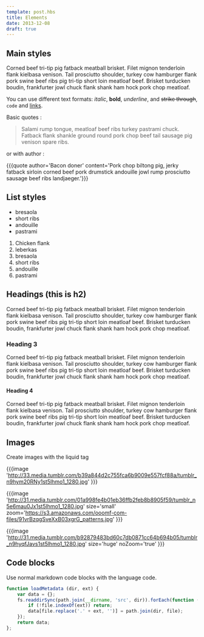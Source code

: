 ```yaml
---
template: post.hbs
title: Elements
date: 2013-12-08
draft: true
---
```


## Main styles

Corned beef tri-tip pig fatback meatball brisket. Filet mignon tenderloin flank kielbasa venison. Tail prosciutto shoulder, turkey cow hamburger flank pork swine beef ribs pig tri-tip short loin meatloaf beef. Brisket turducken boudin, frankfurter jowl chuck flank shank ham hock pork chop meatloaf.

You can use different text formats: *italic*, **bold**, _underline_, and  ~~strike through~~, `code` and [links](http://google.com).

Basic quotes :

> Salami rump tongue, meatloaf beef ribs turkey pastrami chuck. Fatback flank shankle ground round pork chop beef tail sausage pig venison spare ribs.

or with author :

{{{quote author='Bacon doner' content='Pork chop biltong pig, jerky fatback sirloin corned beef pork drumstick andouille jowl rump prosciutto sausage beef ribs landjaeger.'}}}

## List styles

+ bresaola
+ short ribs
+ andouille
+ pastrami

1. Chicken flank
1. leberkas
1. bresaola
1. short ribs
1. andouille
1. pastrami

## Headings (this is h2)

Corned beef tri-tip pig fatback meatball brisket. Filet mignon tenderloin flank kielbasa venison. Tail prosciutto shoulder, turkey cow hamburger flank pork swine beef ribs pig tri-tip short loin meatloaf beef. Brisket turducken boudin, frankfurter jowl chuck flank shank ham hock pork chop meatloaf.

### Heading 3

Corned beef tri-tip pig fatback meatball brisket. Filet mignon tenderloin flank kielbasa venison. Tail prosciutto shoulder, turkey cow hamburger flank pork swine beef ribs pig tri-tip short loin meatloaf beef. Brisket turducken boudin, frankfurter jowl chuck flank shank ham hock pork chop meatloaf.

#### Heading 4

Corned beef tri-tip pig fatback meatball brisket. Filet mignon tenderloin flank kielbasa venison. Tail prosciutto shoulder, turkey cow hamburger flank pork swine beef ribs pig tri-tip short loin meatloaf beef. Brisket turducken boudin, frankfurter jowl chuck flank shank ham hock pork chop meatloaf.

## Images

Create images with the liquid tag

{{{image 'http://33.media.tumblr.com/b39a844d2c755fca6b9009e557fcf88a/tumblr_n9hym20RNy1st5lhmo1_1280.jpg' }}}

{{{image 'http://31.media.tumblr.com/01a998fe4b01eb36ffb2feb8b8905f59/tumblr_n5e6mau0Jx1st5lhmo1_1280.jpg' size='small' zoom='https://s3.amazonaws.com/ooomf-com-files/91vrBzqgSveXxB03xgrG_patterns.jpg' }}}

{{{image 'http://31.media.tumblr.com/b92879483bd60c7db0871cc64b694b05/tumblr_n9hyqfJavs1st5lhmo1_1280.jpg' size='huge' noZoom='true' }}}

## Code blocks

Use normal markdown code blocks with the language code.

```js
function loadMetadata (dir, ext) {
    var data = {};
    fs.readdirSync(path.join(__dirname, 'src', dir)).forEach(function (file) {
        if (!file.indexOf(ext)) return;
        data[file.replace('.' + ext, '')] = path.join(dir, file);
    });
    return data;
};
```
